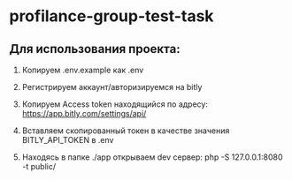 # profilance-group-test-task

## Для использования проекта:
1. Копируем .env.example как .env

2. Регистрируем аккаунт/авторизируемся на bitly

3. Копируем Access token находящийся по адресу: https://app.bitly.com/settings/api/

4. Вставляем скопированный токен в качестве значения BITLY_API_TOKEN в .env

5. Находясь в папке ./app открываем dev сервер:  php -S 127.0.0.1:8080 -t public/
